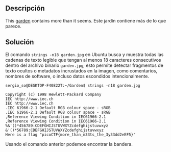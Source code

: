 ## Descripción
This [garden](https://jupiter.challenges.picoctf.org/static/4153422e18d40363e7ffc7e15a108683/garden.jpg) contains more than it seems.
Este jardín contiene más de lo que parece.
## Solución
El comando `strings -n18 garden.jpg` en Ubuntu busca y muestra todas las cadenas de texto legible que tengan al menos 18 caracteres consecutivos dentro del archivo binario `garden.jpg`; esto permite detectar fragmentos de texto ocultos o metadatos incrustados en la imagen, como comentarios, nombres de software, o incluso datos escondidos intencionalmente.
```
sergio_so@DESKTOP-F40822T:~/Garden$ strings -n18 garden.jpg

Copyright (c) 1998 Hewlett-Packard Company
IEC http://www.iec.ch
IEC http://www.iec.ch
.IEC 61966-2.1 Default RGB colour space - sRGB
.IEC 61966-2.1 Default RGB colour space - sRGB
,Reference Viewing Condition in IEC61966-2.1
,Reference Viewing Condition in IEC61966-2.1
%&'()*456789:CDEFGHIJSTUVWXYZcdefghijstuvwxyz
&'()*56789:CDEFGHIJSTUVWXYZcdefghijstuvwxyz
Here is a flag "picoCTF{more_than_m33ts_the_3y33dd2eEF5}"
```
Usando el comando anterior podemos encontrar la bandera.